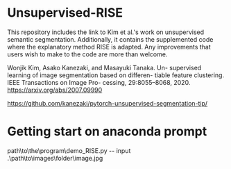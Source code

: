 # Unsupervised-RISE
This repository includes the link to Kim et al.'s work on unsupervised semantic segmentation. Additionally, it contains the supplemented code where the explanatory method RISE is adapted. Any improvements that users wish to make to the code are more than welcome.

Wonjik Kim, Asako Kanezaki, and Masayuki Tanaka. Un-
supervised learning of image segmentation based on differen-
tiable feature clustering. IEEE Transactions on Image Pro-
cessing, 29:8055–8068, 2020.
https://arxiv.org/abs/2007.09990

https://github.com/kanezaki/pytorch-unsupervised-segmentation-tip/

# Getting start on anaconda prompt 
path\to\the\program\demo_RISE.py -- input .\path\to\images\folder\image.jpg


